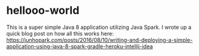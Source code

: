 # hellooo-world

This is a super simple Java 8 application utilizing Java Spark.  I wrote up a quick blog post on how all this works here: https://junhopark.com/posts/2016/08/10/writing-and-deploying-a-simple-application-using-java-8-spark-gradle-heroku-intellij-idea